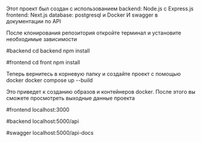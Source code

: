 Этот проект был создан с использованием 
backend: Node.js с Express.js 
frontend: Next.js
database: postgresql и
Docker
И swagger в документации по API

После клонирования репозитория откройте терминал и установите необходимые зависимости

#backend
cd backend
npm install 

#frontend
cd front
npm install

Теперь вернитесь в корневую папку и создайте проект с помощью docker
docker compose up --build

Это приведет к созданию образов и контейнеров docker. После этого вы сможете просмотреть выходные данные проекта

#frontend
localhost:3000


#backend
localhost:5000/api

#swagger
localhost:5000/api-docs




